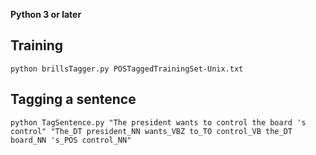 __Python 3 or later__

## Training
    python brillsTagger.py POSTaggedTrainingSet-Unix.txt

## Tagging a sentence
    python TagSentence.py "The president wants to control the board 's control" "The_DT president_NN wants_VBZ to_TO control_VB the_DT board_NN 's_POS control_NN"
